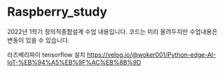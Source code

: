 # Raspberry_study

2022년 1학기 창의적종합설계 수업 내용입니다.
코드는 미리 올려두지만 수업내용은 변동이 있을 수 있습니다.

라즈베리파이 tensorflow 설치
https://velog.io/@woker001/Python-edge-AI-IoT-%EB%94%A5%EB%9F%AC%EB%8B%9D
